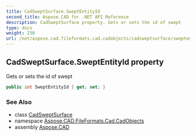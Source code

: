 ```yaml
---
title: CadSweptSurface.SweptEntityId
second_title: Aspose.CAD for .NET API Reference
description: CadSweptSurface property. Gets or sets the id of swept
type: docs
weight: 230
url: /net/aspose.cad.fileformats.cad.cadobjects/cadsweptsurface/sweptentityid/
---
```

## CadSweptSurface.SweptEntityId property

Gets or sets the id of swept

```csharp
public int SweptEntityId { get; set; }
```

### See Also

* class [CadSweptSurface](../)
* namespace [Aspose.CAD.FileFormats.Cad.CadObjects](../../cadsweptsurface/)
* assembly [Aspose.CAD](../../../)


